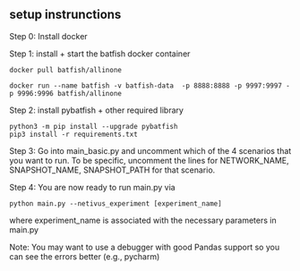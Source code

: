 ## setup instrunctions ##

Step 0: Install docker

Step 1: install + start the batfish docker container

```
docker pull batfish/allinone

docker run --name batfish -v batfish-data  -p 8888:8888 -p 9997:9997 -p 9996:9996 batfish/allinone
```

Step 2: install pybatfish + other required library
```
python3 -m pip install --upgrade pybatfish
pip3 install -r requirements.txt
```

Step 3: Go into main_basic.py and uncomment which of the 4 scenarios that you want to run. To be specific, uncomment the lines
for NETWORK_NAME, SNAPSHOT_NAME, SNAPSHOT_PATH for that scenario.

Step 4: You are now ready to run main.py via

```
python main.py --netivus_experiment [experiment_name]
```
where experiment_name is associated with the necessary parameters in main.py 

Note: You may want to use a debugger with good Pandas support so you can see the errors better (e.g., pycharm)